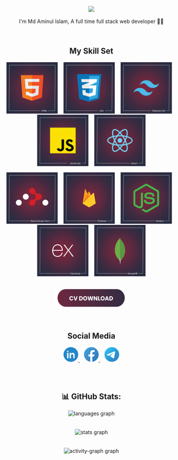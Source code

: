 <div align="center">
  <img height="200" src="https://media.licdn.com/dms/image/D5616AQEQEp4SvlzvEg/profile-displaybackgroundimage-shrink_350_1400/0/1716227166006?e=1727913600&v=beta&t=pU_V_Q0DJZbQlyb4hyC7nsUZce1DL-q47nEEoOyMcko"  />
</div>


 <div align="center"> <p> I'm Md Aminul Islam, A full time full stack web developer 👨‍💻</p></div>  
<br>  


<h2 align="center">My Skill Set </h2> 
<p align="center">
  <img height="140" src="https://github.com/aminul118/aminul118/blob/main/images/html.png" height="40" alt="html5 logo"  />
  <img  width="8"/>
  <img height="140" src="https://github.com/aminul118/aminul118/blob/main/images/css.png" height="40" alt="css3 logo"  />
  <img  width="8"/>
  <img height="140" src="https://github.com/aminul118/aminul118/blob/main/images/tailwind-css.png" height="40" alt="tailwind-css logo"  />
  <img  width="8"/>
  <img height="140" src="https://github.com/aminul118/aminul118/blob/main/images/java-script.png" height="40" alt="java-script logo"  />
  <img  width="8"/>
  <img height="140 " src="https://github.com/aminul118/aminul118/blob/main/images/react.png" height="40" alt="react logo"  />
</p>
<p align="center">
  <img height="140" src="https://github.com/aminul118/aminul118/blob/main/images/react-router-dom.png" height="40" alt="react-router-dom logo"  />
  <img  width="8"/>
  <img height="140" src="https://github.com/aminul118/aminul118/blob/main/images/firebase.png" height="40" alt="firebase logo"  />
  <img  width="8"/>
  <img height="140" src="https://github.com/aminul118/aminul118/blob/main/images/node-js.png" height="40" alt="node-js logo"  />
  <img  width="8"/>
  <img height="140" src="https://github.com/aminul118/aminul118/blob/main/images/express-js.png" height="40" alt="express-js logo"  />
  <img  width="8"/>
  <img height="140" src="https://github.com/aminul118/aminul118/blob/main/images/mongodb.png" height="40" alt="mongodb logo"  /> 
</p>
</br>

<!-- CV download button -->

<div align="center">
<a href="https://drive.google.com/file/d/1GaUiky78Hp_yM9w5t_HTSX2hIY-BrbPu/view?usp=sharing" target="_blank">
    <img src="https://github.com/aminul118/aminul118/blob/main/images/cv-button.png" width="200" height="50" alt="CV button logo"/> </a>
</div>

<br>
<br>

<h2 align="center">Social Media </h2> 
<p align="center">
  <a href="https://www.linkedin.com/in/aminul118/" target="_blank">
    <img src="https://github.com/aminul118/aminul118/blob/main/images/linkedin.png" width="40" height="40" alt="linkedin logo"/> </a>
     <img  width="8"/>
 
  <a href="https://www.facebook.com/aminul118" target="_blank">
    <img src="https://github.com/aminul118/aminul118/blob/main/images/facebook.png" width="40" height="40" alt="facebook logo"/> </a>
     <img  width="8"/>
 
  <a href="https://t.me/aminul118" target="_blank">
    <img src="https://github.com/aminul118/aminul118/blob/main/images/telegram.png" width="40" height="40" alt="telegram logo"/>  </a>
    </p>



<br>
<br>
<div align="center">
  <h2>📊 GitHub Stats:</h2>
  <img src="https://github-readme-stats.vercel.app/api/top-langs?username=aminul118&locale=en&hide_title=false&layout=compact&card_width=320&langs_count=5&theme=dracula&hide_border=false&order=2" height="150" alt="languages graph" /> <br><br><br>
  <img src="https://github-readme-stats.vercel.app/api?username=aminul118&hide_title=false&hide_rank=false&show_icons=true&include_all_commits=true&count_private=true&disable_animations=false&theme=dracula&locale=en&hide_border=false&order=1" height="150" alt="stats graph" /> <br><br><br>
  <img src="https://github-readme-activity-graph.vercel.app/graph?username=aminul118&radius=16&theme=react&area=true&order=5" height="300" alt="activity-graph graph"  />
</div>

